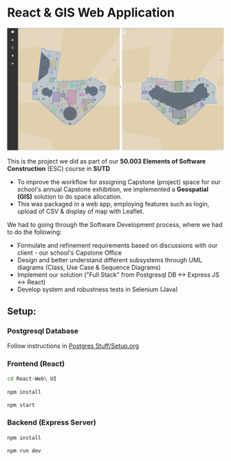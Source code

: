 # React & GIS Web Application 

![Alt text](/screenshots/allocated.png?raw=true "Allocated Map")

This is the project we did as part of our **50.003 Elements of Software Construction** (ESC) course in **SUTD**
* To improve the workflow for assigning Capstone (project) space for our school's annual Capstone exhibition, we implemented a **Geospatial (GIS)** solution to do space allocation. 
* This was packaged in a web app, employing features such as login, upload of CSV & display of map with Leaflet. 

We had to going through the Software Development process, where we had to do the following:
* Formulate and refinement requirements based on discussions with our client - our school's Capstone Office
* Design and better understand different subsystems through UML diagrams (Class, Use Case & Sequence Diagrams) 
* Implement our solution ("Full Stack" from Postgresql DB <-> Express JS <-> React) 
* Develop system and robustness tests in Selenium (Java)

## Setup:

### Postgresql Database

Follow instructions in [Postgres Stuff/Setup.org](https://github.com/devihor25/React-GIS-Web-App/blob/main/Postgres%20stuff/Setup.org)

### Frontend (React)

```bash
cd React-Web\ UI
```
```
npm install
```
```
npm start
```

### Backend (Express Server)

```
npm install
```
```
npm run dev
```

